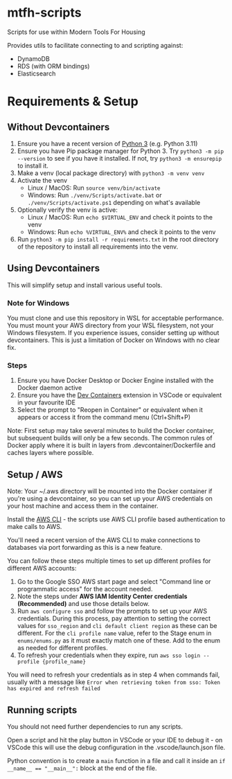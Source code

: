 # mtfh-scripts

Scripts for use within Modern Tools For Housing

Provides utils to facilitate connecting to and scripting against:
- DynamoDB
- RDS (with ORM bindings)
- Elasticsearch

# Requirements & Setup

## Without Devcontainers

1. Ensure you have a recent version of [Python 3](https://www.python.org/downloads/) (e.g. Python 3.11)
2. Ensure you have Pip package manager for Python 3. Try `python3 -m pip --version` to see if you have it installed. If not,
   try `python3 -m ensurepip` to install it.
3. Make a venv (local package directory) with `python3 -m venv venv`
4. Activate the venv
   - Linux / MacOS: Run `source venv/bin/activate`
   - Windows: Run `./venv/Scripts/activate.bat` or `./venv/Scripts/activate.ps1` depending on what's available
5. Optionally verify the venv is active:
   - Linux / MacOS: Run `echo $VIRTUAL_ENV` and check it points to the venv
   - Windows: Run `echo %VIRTUAL_ENV%` and check it points to the venv
6. Run `python3 -m pip install -r requirements.txt` in the root directory of the repository to install all requirements
   into the venv.

## Using Devcontainers

This will simplify setup and install various useful tools.

### Note for Windows
You must clone and use this repository in WSL for acceptable performance. You must mount your AWS directory from your WSL filesystem, not your Windows filesystem. If you experience issues, consider setting up without devcontainers. This is just a limitation of Docker on Windows with no clear fix.

### Steps
1. Ensure you have Docker Desktop or Docker Engine installed with the Docker daemon active
2. Ensure you have the [Dev Containers](https://marketplace.visualstudio.com/items?itemName=ms-vscode-remote.remote-containers) extension in VSCode or equivalent in your favourite IDE
3. Select the prompt to "Reopen in Container" or equivalent when it appears or access it from the command menu (Ctrl+Shift+P)

Note: First setup may take several minutes to build the Docker container, but subsequent builds will only be a few seconds.
The common rules of Docker apply where it is built in layers from .devcontainer/Dockerfile and caches layers where possible.

## Setup / AWS

Note: Your ~/.aws directory will be mounted into the Docker container if you're using a devcontainer, so you can set up your AWS credentials on your host machine and access them in the container.

Install the [AWS CLI](https://docs.aws.amazon.com/cli/latest/userguide/install-cliv2.html) -
the scripts use AWS CLI profile based authentication to make calls to AWS.

You'll need a recent version of the AWS CLI to make connections to databases via port forwarding as this is a new feature.

You can follow these steps multiple times to set up different profiles for different AWS accounts:

1. Go to the Google SSO AWS start page and select "Command line or programmatic access" for the account needed.
2. Note the steps under **AWS IAM Identity Center credentials (Recommended)** and use those details below.
3. Run `aws configure sso` and follow the prompts to set up your AWS credentials.
   During this process, pay attention to setting the correct values for `sso_region` and `cli default client region` as these can be different.
   For the `cli profile name` value, refer to the Stage enum in `enums/enums.py` as it must exactly match one of these.
   Add to the enum as needed for different profiles.
4. To refresh your credentials when they expire, run `aws sso login --profile {profile_name}`

You will need to refresh your credentials as in step 4 when commands fail, usually with a message
like `Error when retrieving token from sso: Token has expired and refresh failed`

## Running scripts

You should not need further dependencies to run any scripts.

Open a script and hit the play button in VSCode or your IDE to debug it - on VSCode this will use the debug configuration in the .vscode/launch.json file.

Python convention is to create a `main` function in a file and call it inside an `if __name__ == "__main__":` block at the end of the file.
